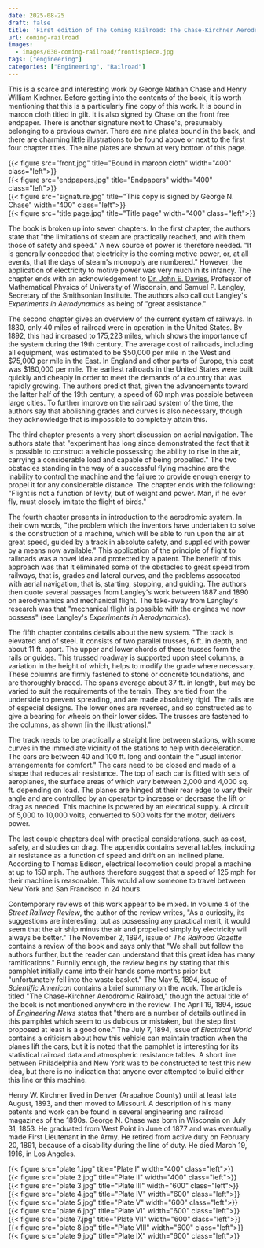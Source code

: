 ```yaml
---
date: 2025-08-25
draft: false
title: 'First edition of The Coming Railroad: The Chase-Kirchner Aerodromic System of Transportation (1894), signed by George Nathan Chase'
url: coming-railroad
images:
  - images/030-coming-railroad/frontispiece.jpg
tags: ["engineering"]
categories: ["Engineering", "Railroad"]
---
```

This is a scarce and interesting work by George Nathan Chase and Henry William Kirchner. Before getting into the contents of the book, it is worth mentioning that this is a particularly fine copy of this work. It is bound in maroon cloth titled in gilt. It is also signed by Chase on the front free endpaper. There is another signature next to Chase's, presumably belonging to a previous owner. There are nine plates bound in the back, and there are charming little illustrations to be found above or next to the first four chapter titles. The nine plates are shown at very bottom of this page.

{{< figure src="front.jpg" title="Bound in maroon cloth" width="400" class="left">}}\
{{< figure src="endpapers.jpg" title="Endpapers" width="400" class="left">}}\
{{< figure src="signature.jpg" title="This copy is signed by George N. Chase" width="400" class="left">}}\
{{< figure src="title page.jpg" title="Title page" width="400" class="left">}}

The book is broken up into seven chapters. In the first chapter, the authors state that "the limitations of steam are practically reached, and with them those of safety and speed." A new source of power is therefore needed. "It is generally conceded that electricity is the coming motive power, or, at all events, that the days of steam's monopoly are numbered." However, the application of electricity to motive power was very much in its infancy. The chapter ends with an acknowledgement to [Dr. John E. Davies](https://digital.library.wisc.edu/1711.dl/4MF5PMIV4I7LB8D), Professor of Mathematical Physics of University of Wisconsin, and Samuel P. Langley, Secretary of the Smithsonian Institute. The authors also call out Langley's *Experiments in Aerodynamics* as being of "great assistance."

The second chapter gives an overview of the current system of railways. In 1830, only 40 miles of railroad were in operation in the United States. By 1892, this had increased to 175,223 miles, which shows the importance of the system during the 19th century. The average cost of railroads, including all equipment, was estimated to be $50,000 per mile in the West and $75,000 per mile in the East. In England and other parts of Europe, this cost was $180,000 per mile. The earliest railroads in the United States were built quickly and cheaply in order to meet the demands of a country that was rapidly growing. The authors predict that, given the advancements toward the latter half of the 19th century, a speed of 60 mph was possible between large cities. To further improve on the railroad system of the time, the authors say that abolishing grades and curves is also necessary, though they acknowledge that is impossible to completely attain this.

The third chapter presents a very short discussion on aerial navigation. The authors state that "experiment has long since demonstrated the fact that it is possible to construct a vehicle possessing the ability to rise in the air, carrying a considerable load and capable of being propelled." The two obstacles standing in the way of a successful flying machine are the inability to control the machine and the failure to provide enough energy to propel it for any considerable distance. The chapter ends with the following: "Flight is not a function of levity, but of weight and power. Man, if he ever fly, must closely imitate the flight of birds."

The fourth chapter presents in introduction to the aerodromic system. In their own words, "the problem which the inventors have undertaken to solve is the construction of a machine, which will be able to run upon the air at great speed, guided by a track in absolute safety, and supplied with power by a means now available." This application of the principle of flight to railroads was a novel idea and protected by a patent. The benefit of this approach was that it eliminated some of the obstacles to great speed from railways, that is, grades and lateral curves, and the problems assocated with aerial navigation, that is, starting, stopping, and guiding. The authors then quote several passages from Langley's work between 1887 and 1890 on aerodynamics and mechanical flight. The take-away from Langley's research was that "mechanical flight is possible with the engines we now possess" (see Langley's *Experiments in Aerodynamics*).

The fifth chapter contains details about the new system. "The track is elevated and of steel. It consists of two parallel trusses, 6 ft. in depth, and about 11 ft. apart. The upper and lower chords of these trusses form the rails or guides. This trussed roadway is supported upon steel columns, a variation in the height of which, helps to modify the grade where necessary. These columns are firmly fastened to stone or concrete foundations, and are thoroughly braced. The spans average about 37 ft. in length, but may be varied to suit the requirements of the terrain. They are tied from the underside to prevent spreading, and are made absolutely rigid. The rails are of especial designs. The lower ones are reversed, and so constructed as to give a bearing for wheels on their lower sides. The trusses are fastened to the columns, as shown [in the illustrations]."

The track needs to be practically a straight line between stations, with some curves in the immediate vicinity of the stations to help with deceleration. The cars are between 40 and 100 ft. long and contain the "usual interior arrangements for comfort." The cars need to be closed and made of a shape that reduces air resistance. The top of each car is fitted with sets of aeroplanes, the surface areas of which vary between 2,000 and 4,000 sq. ft. depending on load. The planes are hinged at their rear edge to vary their angle and are controlled by an operator to increase or decrease the lift or drag as needed. This machine is powered by an electrical supply. A circuit of 5,000 to 10,000 volts, converted to 500 volts for the motor, delivers power. 

The last couple chapters deal with practical considerations, such as cost, safety, and studies on drag. The appendix contains several tables, including air resistance as a function of speed and drift on an inclined plane. According to Thomas Edison, electrical locomotion could propel a machine at up to 150 mph. The authors therefore suggest that a speed of 125 mph for their machine is reasonable. This would allow someone to travel between New York and San Francisco in 24 hours.

Contemporary reviews of this work appear to be mixed. In volume 4 of the *Street Railway Review*, the author of the review writes, "As a curiosity, its suggestions are interesting, but as possessing any practical merit, it would seem that the air ship minus the air and propelled simply by electricity will always be better." The November 2, 1894, issue of *The Railroad Gazette* contains a review of the book and says only that "We shall but follow the authors further, but the reader can understand that this great idea has many ramifications." Funnily enough, the review begins by stating that this pamphlet initially came into their hands some months prior but "unfortunately fell into the waste basket." The May 5, 1894, issue of *Scientific American* contains a brief summary on the work. The article is titled "The Chase-Kirchner Aerodromic Railroad," though the actual title of the book is not mentioned anywhere in the review. The April 19, 1894, issue of *Engineering News* states that "there are a number of details outlined in this pamphlet which seem to us dubious or mistaken, but the step first proposed at least is a good one." The July 7, 1894, issue of *Electrical World* contains a criticism about how this vehicle can maintain traction when the planes lift the cars, but it is noted that the pamphlet is interesting for its statistical railroad data and atmospheric resistance tables. A short line between Philadelphia and New York was to be constructed to test this new idea, but there is no indication that anyone ever attempted to build either this line or this machine.

Henry W. Kirchner lived in Denver (Arapahoe County) until at least late August, 1893, and then moved to Missouri. A description of his many patents and work can be found in several engineering and railroad magazines of the 1890s. George N. Chase was born in Wisconsin on July 31, 1853. He graduated from West Point in June of 1877 and was eventually made First Lieutenant in the Army. He retired from active duty on February 20, 1891, because of a disability during the line of duty. He died March 19, 1916, in Los Angeles.

{{< figure src="plate 1.jpg" title="Plate I" width="400" class="left">}}\
{{< figure src="plate 2.jpg" title="Plate II" width="400" class="left">}}\
{{< figure src="plate 3.jpg" title="Plate III" width="600" class="left">}}\
{{< figure src="plate 4.jpg" title="Plate IV" width="600" class="left">}}\
{{< figure src="plate 5.jpg" title="Plate V" width="600" class="left">}}\
{{< figure src="plate 6.jpg" title="Plate VI" width="600" class="left">}}\
{{< figure src="plate 7.jpg" title="Plate VII" width="600" class="left">}}\
{{< figure src="plate 8.jpg" title="Plate VIII" width="600" class="left">}}\
{{< figure src="plate 9.jpg" title="Plate IX" width="600" class="left">}}